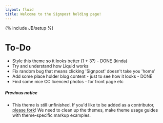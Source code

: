 ```yaml
---
layout: fluid
title: Welcome to the Signpost holding page!
---
```

{% include JB/setup %}

# To-Do

- Style this theme so it looks better (1 + 3?) - DONE (kinda)
- Try and understand how Liquid works
- Fix random bug that means clicking 'Signpost' doesn't take you 'home'
- Add some place holder blog content - just to see how it looks - DONE
- Find some nice CC licenced photos - for front page etc

##### Previous notice

- This theme is still unfinished. If you'd like to be added as a contributor, [please fork](http://github.com/plusjade/jekyll-bootstrap)! We need to clean up the themes, make theme usage guides with theme-specific markup examples.


